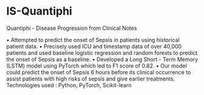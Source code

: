 # IS-Quantiphi
Quantiphi - Disease Progression from Clinical Notes

• Attempted to predict the onset of Sepsis in patients using historical patient data.
• Precisely used ICU and timestamp data of over 40,000 patients and used baseline logistic regression and
random forests to predict the onset of Sepsis as a baseline.
• Developed a Long Short - Term Memory (LSTM) model using PyTorch which led to F1 score of 0.82.
• Our model could predict the onset of Sepsis 6 hours before its clinical occurrence to assist patients with high
risks of sepsis and give earlier treatments.
Technologies used : Python, PyTorch, Scikit-learn
